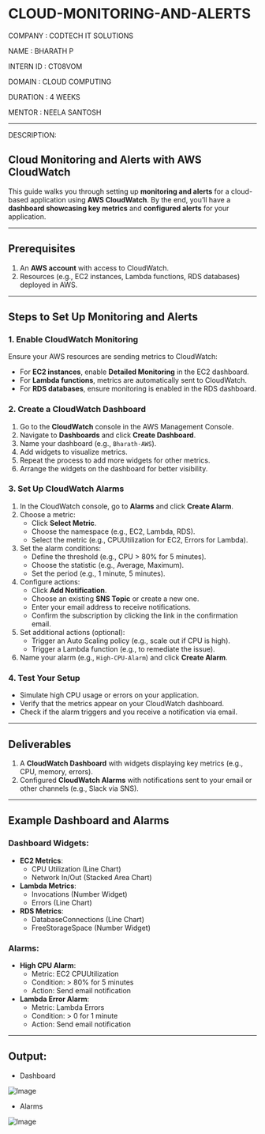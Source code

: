 # CLOUD-MONITORING-AND-ALERTS

COMPANY : CODTECH IT SOLUTIONS

NAME : BHARATH P

INTERN ID : CT08VOM

DOMAIN : CLOUD COMPUTING

DURATION : 4 WEEKS

MENTOR : NEELA SANTOSH


____________________________________________________________________________________________________________
DESCRIPTION:

## Cloud Monitoring and Alerts with AWS CloudWatch

This guide walks you through setting up **monitoring and alerts** for a cloud-based application using **AWS CloudWatch**.
By the end, you’ll have a **dashboard showcasing key metrics** and **configured alerts** for your application.

---

## **Prerequisites**
1. An **AWS account** with access to CloudWatch.
2. Resources (e.g., EC2 instances, Lambda functions, RDS databases) deployed in AWS.

---

## **Steps to Set Up Monitoring and Alerts**

### **1. Enable CloudWatch Monitoring**
Ensure your AWS resources are sending metrics to CloudWatch:
- For **EC2 instances**, enable **Detailed Monitoring** in the EC2 dashboard.
- For **Lambda functions**, metrics are automatically sent to CloudWatch.
- For **RDS databases**, ensure monitoring is enabled in the RDS dashboard.


### **2. Create a CloudWatch Dashboard**
1. Go to the **CloudWatch** console in the AWS Management Console.
2. Navigate to **Dashboards** and click **Create Dashboard**.
3. Name your dashboard (e.g., `Bharath-AWS`).
4. Add widgets to visualize metrics.
5. Repeat the process to add more widgets for other metrics.
6. Arrange the widgets on the dashboard for better visibility.


### **3. Set Up CloudWatch Alarms**
1. In the CloudWatch console, go to **Alarms** and click **Create Alarm**.
2. Choose a metric:
   - Click **Select Metric**.
   - Choose the namespace (e.g., EC2, Lambda, RDS).
   - Select the metric (e.g., CPUUtilization for EC2, Errors for Lambda).
3. Set the alarm conditions:
   - Define the threshold (e.g., CPU > 80% for 5 minutes).
   - Choose the statistic (e.g., Average, Maximum).
   - Set the period (e.g., 1 minute, 5 minutes).
4. Configure actions:
   - Click **Add Notification**.
   - Choose an existing **SNS Topic** or create a new one.
   - Enter your email address to receive notifications.
   - Confirm the subscription by clicking the link in the confirmation email.
5. Set additional actions (optional):
   - Trigger an Auto Scaling policy (e.g., scale out if CPU is high).
   - Trigger a Lambda function (e.g., to remediate the issue).
6. Name your alarm (e.g., `High-CPU-Alarm`) and click **Create Alarm**.


### **4. Test Your Setup**
- Simulate high CPU usage or errors on your application.
- Verify that the metrics appear on your CloudWatch dashboard.
- Check if the alarm triggers and you receive a notification via email.

---

## **Deliverables**
1. A **CloudWatch Dashboard** with widgets displaying key metrics (e.g., CPU, memory, errors).
2. Configured **CloudWatch Alarms** with notifications sent to your email or other channels (e.g., Slack via SNS).

---

## **Example Dashboard and Alarms**
### **Dashboard Widgets**:
- **EC2 Metrics**:
  - CPU Utilization (Line Chart)
  - Network In/Out (Stacked Area Chart)
- **Lambda Metrics**:
  - Invocations (Number Widget)
  - Errors (Line Chart)
- **RDS Metrics**:
  - DatabaseConnections (Line Chart)
  - FreeStorageSpace (Number Widget)

### **Alarms**:
- **High CPU Alarm**:
  - Metric: EC2 CPUUtilization
  - Condition: > 80% for 5 minutes
  - Action: Send email notification
- **Lambda Error Alarm**:
  - Metric: Lambda Errors
  - Condition: > 0 for 1 minute
  - Action: Send email notification
---

## **Output:**

- Dashboard

![Image](https://github.com/user-attachments/assets/4d071640-039b-4983-98f4-4ca146cf1d9b)

- Alarms

![Image](https://github.com/user-attachments/assets/bdac134a-3adf-4c2e-a88c-8f2a0f682c6f)
